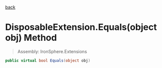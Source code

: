 ﻿

[back](/IronSphere.Extensions/types/DisposableExtension)

# DisposableExtension.Equals(object obj) Method

> Assembly: IronSphere.Extensions

```csharp
public virtual bool Equals(object obj)
```



 